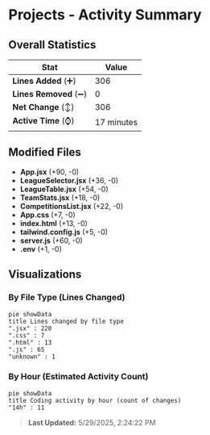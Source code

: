 # Projects - Activity Summary 

## Overall Statistics

| Stat                   | Value                                                             |
| ---------------------- | ----------------------------------------------------------------- |
| **Lines Added** (➕)   | 306                                          |
| **Lines Removed** (➖) | 0                                        |
| **Net Change** (↕)    | 306                |
| **Active Time** (⌚)   | 17 minutes |


## Modified Files
- **App.jsx** (+90, -0)
- **LeagueSelector.jsx** (+36, -0)
- **LeagueTable.jsx** (+54, -0)
- **TeamStats.jsx** (+18, -0)
- **CompetitionsList.jsx** (+22, -0)
- **App.css** (+7, -0)
- **index.html** (+13, -0)
- **tailwind.config.js** (+5, -0)
- **server.js** (+60, -0)
- **.env** (+1, -0)

## Visualizations

### By File Type (Lines Changed)

```mermaid
pie showData
title Lines changed by file type
".jsx" : 220
".css" : 7
".html" : 13
".js" : 65
"unknown" : 1
```

### By Hour (Estimated Activity Count)

```mermaid
pie showData
title Coding activity by hour (count of changes)
"14h" : 11
```


> **Last Updated:** 5/29/2025, 2:24:22 PM
